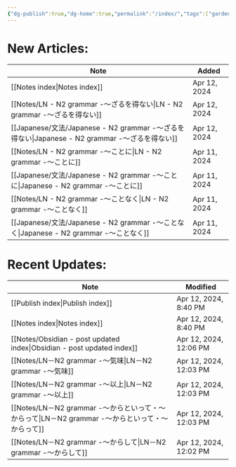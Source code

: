 ```yaml
---
{"dg-publish":true,"dg-home":true,"permalink":"/index/","tags":["gardenEntry"],"dgPassFrontmatter":true}
---
```


 
# New Articles:

| Note                                                                              | Added        |
| --------------------------------------------------------------------------------- | ------------ |
| [[Notes index\|Notes index]]                                                   | Apr 12, 2024 |
| [[Notes/LN - N2 grammar -～ざるを得ない\|LN - N2 grammar -～ざるを得ない]]                   | Apr 12, 2024 |
| [[Japanese/文法/Japanese - N2 grammar -～ざるを得ない\|Japanese - N2 grammar -～ざるを得ない]] | Apr 12, 2024 |
| [[Notes/LN - N2 grammar -～ことに\|LN - N2 grammar -～ことに]]                         | Apr 11, 2024 |
| [[Japanese/文法/Japanese - N2 grammar -～ことに\|Japanese - N2 grammar -～ことに]]       | Apr 11, 2024 |
| [[Notes/LN - N2 grammar -～ことなく\|LN - N2 grammar -～ことなく]]                       | Apr 11, 2024 |
| [[Japanese/文法/Japanese - N2 grammar -～ことなく\|Japanese - N2 grammar -～ことなく]]     | Apr 11, 2024 |
# Recent Updates:

| Note                                                                      | Modified               |
| ------------------------------------------------------------------------- | ---------------------- |
| [[Publish index\|Publish index]]                                       | Apr 12, 2024, 8:40 PM  |
| [[Notes index\|Notes index]]                                           | Apr 12, 2024, 8:40 PM  |
| [[Notes/Obsidian - post updated index\|Obsidian - post updated index]] | Apr 12, 2024, 12:06 PM |
| [[Notes/LN－N2 grammar -～気味\|LN－N2 grammar -～気味]]                       | Apr 12, 2024, 12:03 PM |
| [[Notes/LN－N2 grammar -～以上\|LN－N2 grammar -～以上]]                       | Apr 12, 2024, 12:03 PM |
| [[Notes/LN－N2 grammar -～からといって・～からって\|LN－N2 grammar -～からといって・～からって]]   | Apr 12, 2024, 12:03 PM |
| [[Notes/LN－N2 grammar -～からして\|LN－N2 grammar -～からして]]                   | Apr 12, 2024, 12:02 PM |
